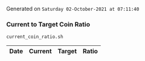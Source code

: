 Generated on `Saturday 02-October-2021 at 07:11:40`

### Current to Target Coin Ratio
`current_coin_ratio.sh`

Date|Current|Target|Ratio
---|---|---|---
